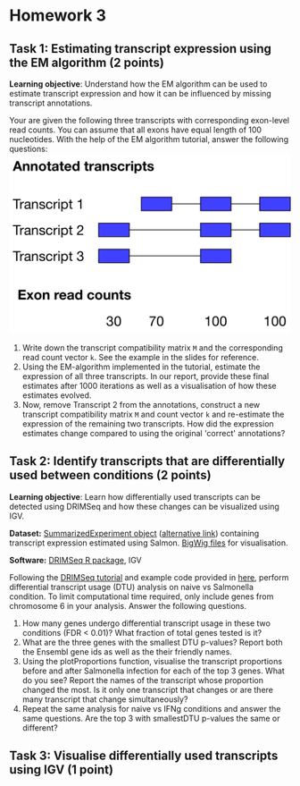# Homework 3

## Task 1: Estimating transcript expression using the EM algorithm (2 points)
**Learning objective**: Understand how the EM algorithm can be used to estimate transcript expression and how it can be influenced by missing transcript annotations.

Your are given the following three transcripts with corresponding exon-level read counts. You can assume that all exons have equal length of 100 nucleotides. With the help of the EM algorithm tutorial, answer the following questions:
![](HW3_transcripts.png)<!-- -->

 1. Write down the transcript compatibility matrix `M` and the corresponding read count vector `k`. See the example in the slides for reference.
 2. Using the EM-algorithm implemented in the tutorial, estimate the expression of all three transcripts. In our report, provide these final estimates after 1000 iterations as well as a visualisation of how these estimates evolved.
 3. Now, remove Transcript 2 from the annotations, construct a new transcript compatibility matrix `M` and count vector `k` and re-estimate the expression of the remaining two transcripts. How did the expression estimates change compared to using the original 'correct' annotations?

## Task 2: Identify transcripts that are differentially used between conditions (2 points)
**Learning objective**: Learn how differentially used transcripts can be detected using DRIMSeq and how these changes can be visualized using IGV.

**Dataset:** [SummarizedExperiment object](https://www.dropbox.com/s/hwl30are5g6k3ka/salmon_SummarizedExperiment_subset.rds?dl=0) ([alternative link](https://1drv.ms/f/s!AmCRrTXF10_MgWr91VIHfVT9booG)) containing transcript expression estimated using Salmon. [BigWig files](https://1drv.ms/f/s!AmCRrTXF10_MgWr91VIHfVT9booG) for visualisation.

**Software:** [DRIMSeq R package](http://bioconductor.org/packages/release/bioc/html/DRIMSeq.html), IGV

Following the [DRIMSeq tutorial](http://bioconductor.org/packages/release/bioc/vignettes/DRIMSeq/inst/doc/DRIMSeq.pdf) and example code provided in [here](https://github.com/kauralasoo/MTAT.03.239_Bioinformatics/blob/master/transcript_expression/DRIMSeq_test.R), perform differential transcript usage (DTU) analysis on naive vs Salmonella condition. To limit computational time required, only include genes from chromosome 6 in your analysis. Answer the following questions.

 1. How many genes undergo differential transcript usage in these two conditions (FDR < 0.01)? What fraction of total genes tested is it?
 2. What are the three genes with the smallest DTU p-values? Report both the Ensembl gene ids as well as the their friendly names.
 3. Using the plotProportions function, visualise the transcript proportions before and after Salmonella infection for each of the top 3 genes. What do you see? Report the names of the transcript whose proportion changed the most. Is it only one transcript that changes or are there many transcript that change simultaneously?
 4. Repeat the same analysis for naive vs IFNg conditions and answer the same questions. Are the top 3 with smallestDTU p-values the same or different?

## Task 3: Visualise differentially used transcripts using IGV (1 point)





<!--stackedit_data:
eyJoaXN0b3J5IjpbMjA1OTY5NzY5NV19
-->